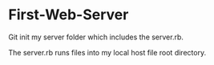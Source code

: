 # First-Web-Server

Git init my server folder which includes the server.rb.

The server.rb runs files into my local host file root directory.
